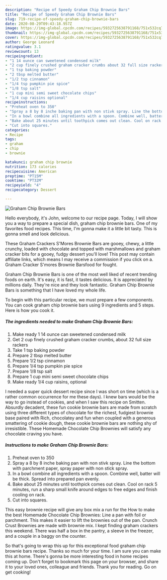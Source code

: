 ```yaml
---
description: "Recipe of Speedy Graham Chip Brownie Bars"
title: "Recipe of Speedy Graham Chip Brownie Bars"
slug: 719-recipe-of-speedy-graham-chip-brownie-bars
date: 2020-08-29T09:43:18.957Z
image: https://img-global.cpcdn.com/recipes/5932725638791168/751x532cq70/graham-chip-brownie-bars-recipe-main-photo.jpg
thumbnail: https://img-global.cpcdn.com/recipes/5932725638791168/751x532cq70/graham-chip-brownie-bars-recipe-main-photo.jpg
cover: https://img-global.cpcdn.com/recipes/5932725638791168/751x532cq70/graham-chip-brownie-bars-recipe-main-photo.jpg
author: George Leonard
ratingvalue: 3.1
reviewcount: 13
recipeingredient:
- "1 14 ounce can sweetened condensed milk"
- "2 cup finely crushed graham cracker crumbs about 32 full size rackers"
- "1 tsp baking powder"
- "2 tbsp melted butter"
- "1/2 tsp cinnamon"
- "1/4 tsp pumpkin pie spice"
- "1/8 tsp salt"
- "1 cup mini semi sweet chocolate chips"
- "1/4 cup raisins optional"
recipeinstructions:
- "Preheat oven to 350"
- "Spray a 8 by 8 inche baking pan with non stivk spray. Line the bottom with parchment paper, spray paper with non stick spray."
- "In a bowl combine all ingredients with a spoon. Combine well, batter will be thick. Spread into prepared pan evenly."
- "Bake about 25 minutes until toothpick comes out clean. Cool on rack 5 minutes, run a sharp small knife around edges to free edges and finish cooling on rack."
- "Cut into squares."
categories:
- Recipe
tags:
- graham
- chip
- brownie

katakunci: graham chip brownie 
nutrition: 173 calories
recipecuisine: American
preptime: "PT15M"
cooktime: "PT32M"
recipeyield: "4"
recipecategory: Dessert

---
```



![Graham Chip Brownie Bars](https://img-global.cpcdn.com/recipes/5932725638791168/751x532cq70/graham-chip-brownie-bars-recipe-main-photo.jpg)

Hello everybody, it's John, welcome to our recipe page. Today, I will show you a way to prepare a special dish, graham chip brownie bars. One of my favorites food recipes. This time, I'm gonna make it a little bit tasty. This is gonna smell and look delicious.

These Graham Crackers S&#39;Mores Brownie Bars are gooey, chewy, a little crunchy, loaded with chocolate and topped with marshmallows and graham cracker bits for a gooey, fudgy dessert you&#39;ll love! This post may contain affiliate links, which means I may receive a commission if you click on a. Graham Cracker S&#39;mores Brownie Barsfood for fought.

Graham Chip Brownie Bars is one of the most well liked of recent trending foods on earth. It's easy, it is fast, it tastes delicious. It is appreciated by millions daily. They're nice and they look fantastic. Graham Chip Brownie Bars is something that I have loved my whole life.


To begin with this particular recipe, we must prepare a few components. You can cook graham chip brownie bars using 9 ingredients and 5 steps. Here is how you cook it.

<!--inarticleads1-->

##### The ingredients needed to make Graham Chip Brownie Bars:

1. Make ready 1 14 ounce can sweetened condensed milk
1. Get 2 cup finely crushed graham cracker crumbs, about 32 full size rackers
1. Take 1 tsp baking powder
1. Prepare 2 tbsp melted butter
1. Prepare 1/2 tsp cinnamon
1. Prepare 1/4 tsp pumpkin pie spice
1. Prepare 1/8 tsp salt
1. Prepare 1 cup mini semi sweet chocolate chips
1. Make ready 1/4 cup raisins, optional


I needed a super quick dessert recipe since I was short on time (which is a rather common occurrence for me these days). I knew bars would be the way to go instead of cookies, and when I saw this recipe on Smitten. Absurdly decadent, these fun cookie brownie bars are made from scratch using three different types of chocolate for the richest, fudgiest brownie base paired with Rich, chocolatey and fun when coupled with a generous smattering of cookie dough, these cookie brownie bars are nothing shy of irresistible. These Homemade Chocolate Chip Brownies will satisfy any chocolate craving you have. 

<!--inarticleads2-->

##### Instructions to make Graham Chip Brownie Bars:

1. Preheat oven to 350
1. Spray a 8 by 8 inche baking pan with non stivk spray. Line the bottom with parchment paper, spray paper with non stick spray.
1. In a bowl combine all ingredients with a spoon. Combine well, batter will be thick. Spread into prepared pan evenly.
1. Bake about 25 minutes until toothpick comes out clean. Cool on rack 5 minutes, run a sharp small knife around edges to free edges and finish cooling on rack.
1. Cut into squares.


This easy brownie recipe will give any box mix a run for the How to make the best Homemade Chocolate Chip Brownies: Line a pan with foil or parchment. This makes it easier to lift the brownies out of the pan. Crunch Crust Brownies are made with brownie mix. I kept finding graham crackers this weekend. There was half a box in the pantry, a sleeve in the freezer, and a couple in a baggy on the counter. 

So that's going to wrap this up for this exceptional food graham chip brownie bars recipe. Thanks so much for your time. I am sure you can make this at home. There's gonna be more interesting food in home recipes coming up. Don't forget to bookmark this page on your browser, and share it to your loved ones, colleague and friends. Thank you for reading. Go on get cooking!
